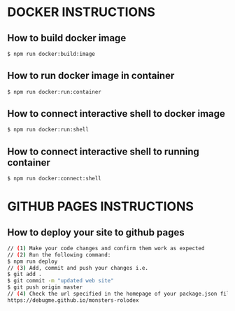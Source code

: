 # DOCKER INSTRUCTIONS

## How to build docker image
```sh
$ npm run docker:build:image
```

## How to run docker image in container
```sh
$ npm run docker:run:container
```

## How to connect interactive shell to docker image
```sh
$ npm run docker:run:shell
```

## How to connect interactive shell to running container
```sh
$ npm run docker:connect:shell
```

# GITHUB PAGES INSTRUCTIONS

## How to deploy your site to github pages
```sh
// (1) Make your code changes and confirm them work as expected
// (2) Run the following command: 
$ npm run deploy
// (3) Add, commit and push your changes i.e.
$ git add .
$ git commit -m "updated web site"
$ git push origin master
// (4) Check the url specified in the homepage of your package.json file i.e.
https://debugme.github.io/monsters-rolodex
```